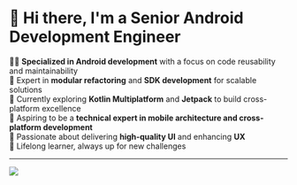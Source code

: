 
<!--
**huminted/huminted** is a ✨ _special_ ✨ repository because its `README.md` (this file) appears on your GitHub profile.
-->


# 👋 Hi there, I'm a Senior Android Development Engineer

👨‍💻 **Specialized in Android development** with a focus on code reusability and maintainability  
🔧 Expert in **modular refactoring** and **SDK development** for scalable solutions  
🚀 Currently exploring **Kotlin Multiplatform** and **Jetpack** to build cross-platform excellence  
🎯 Aspiring to be a **technical expert in mobile architecture and cross-platform development**  
🎨 Passionate about delivering **high-quality UI** and enhancing **UX**  
🧠 Lifelong learner, always up for new challenges

---
<img align="left" src="https://github-readme-stats.vercel.app/api?username=huminted&show_icons=true&icon_color=805AD5&text_color=718096&bg_color=ffffff&hide_title=true" />


